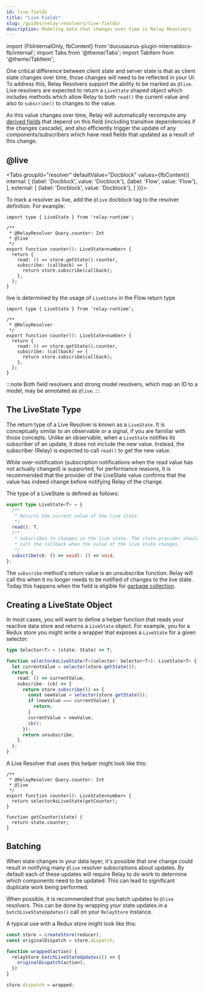 ```yaml
---
id: live-fields
title: "Live Fields"
slug: /guides/relay-resolvers/live-fields/
description: Modeling data that changes over time in Relay Resolvers
---
```

import {FbInternalOnly, fbContent} from 'docusaurus-plugin-internaldocs-fb/internal';
import Tabs from '@theme/Tabs';
import TabItem from '@theme/TabItem';

One critical difference between client state and server state is that as client state changes over time, those changes will need to be reflected in your UI. To address this, Relay Resolvers support the ability to be marked as `@live`. Live resolvers are expected to return a `LiveState` shaped object which includes methods which allow Relay to both `read()` the current value and also to `subscribe()` to changes to the value.

As this value changes over time, Relay will automatically recompute any [derived fields](./derived-fields.md) that depend on this field (including transitive dependencies if the changes cascade), and also efficiently trigger the update of any components/subscribers which have read fields that updated as a result of this change.

## @live

<Tabs
  groupId="resolver"
  defaultValue="Docblock"
  values={fbContent({
    internal: [
      {label: 'Docblock', value: 'Docblock'},
      {label: 'Flow', value: 'Flow'},
    ],
    external: [
      {label: 'Docblock', value: 'Docblock'},
    ]
  })}>
  <TabItem value="Docblock">

To mark a resolver as live, add the `@live` docblock tag to the resolver definition. For example:

```tsx
import type { LiveState } from 'relay-runtime';

/**
 * @RelayResolver Query.counter: Int
 * @live
 */
export function counter(): LiveState<number> {
  return {
    read: () => store.getState().counter,
    subscribe: (callback) => {
      return store.subscribe(callback);
    },
  };
}
```

  </TabItem>

  <TabItem value="Flow">
  <FbInternalOnly>

live is determined by the usage of `LiveState` in the Flow return type

```tsx
import type { LiveState } from 'relay-runtime';

/**
 * @RelayResolver
 */
export function counter(): LiveState<number> {
  return {
    read: () => store.getState().counter,
    subscribe: (callback) => {
      return store.subscribe(callback);
    },
  };
}
```

  </FbInternalOnly>
  </TabItem>
</Tabs>

:::note
Both field resolvers and strong model resolvers, which map an ID to a model, may be annotated as `@live`.
:::

## The LiveState Type

The return type of a Live Resolver is known as a `LiveState`. It is conceptually similar to an observable or a signal, if you are familiar with those concepts. Unlike an observable, when a `LiveState` notifies its subscriber of an update, it does not include the new value. Instead, the subscriber (Relay) is expected to call `read()` to get the new value.

While over-notification (subscription notifications when the read value has not actually changed) is supported, for performance reasons, it is recommended that the provider of the LiveState value confirms that the value has indeed change before notifying Relay of the change.

The type of a LiveState is defined as follows:

```ts
export type LiveState<T> = {
  /**
   * Returns the current value of the live state.
   */
  read(): T,
  /**
   * Subscribes to changes in the live state. The state provider should
   * call the callback when the value of the live state changes.
   */
  subscribe(cb: () => void): () => void,
};
```

The `subscribe` method's return value is an unsubscribe function. Relay will call this when it no longer needs to be notified of changes to the live state. Today this happens when the field is eligible for [garbage collection](../../guided-tour/reusing-cached-data/presence-of-data.md#garbage-collection).

## Creating a LiveState Object

In most cases, you will want to define a helper function that reads your reactive data store and returns a `LiveState` object. For example, you for a Redux store you might write a wrapper that exposes a `LiveState` for a given selector:

```ts
type Selector<T> = (state: State) => T;

function selectorAsLiveState<T>(selector: Selector<T>): LiveState<T> {
  let currentValue = selector(store.getState());
  return {
    read: () => currentValue,
    subscribe: (cb) => {
      return store.subscribe(() => {
        const newValue = selector(store.getState());
        if (newValue === currentValue) {
          return;
        }
        currentValue = newValue;
        cb();
      });
      return unsubscribe;
    },
  };
}
```

A Live Resolver that uses this helper might look like this:

```tsx
/**
 * @RelayResolver Query.counter: Int
 * @live
 */
export function counter(): LiveState<number> {
  return selectorAsLiveState(getCounter);
}

function getCounter(state) {
  return state.counter;
}
```

## Batching

When state changes in your data layer, it's possible that one change could result in notifying many `@live` resolver subscriptions about updates. By default each of these updates will require Relay to do work to determine which components need to be updated. This can lead to significant duplicate work being performed.

When possible, it is recommended that you batch updates to `@live` resolvers. This can be done by wrapping your state updates in a `batchLiveStateUpdates()` call on your `RelayStore` instance.

A typical use with a Redux store might look like this:

```ts
const store = createStore(reducer);
const originalDispatch = store.dispatch;

function wrapped(action) {
  relayStore.batchLiveStateUpdates(() => {
    originalDispatch(action);
  })
}

store.dispatch = wrapped;
```
